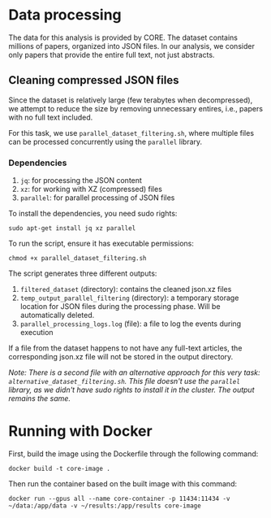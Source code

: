 # Data processing
The data for this analysis is provided by CORE. The dataset contains millions of papers, organized into JSON files. In our analysis, we consider only papers that provide the entire full text, not just abstracts.

## Cleaning compressed JSON files
Since the dataset is relatively large (few terabytes when decompressed), we attempt to reduce the size by removing unnecessary entires, i.e., papers with no full text included.

For this task, we use `parallel_dataset_filtering.sh`, where multiple files can be processed concurrently using the `parallel` library.

### Dependencies
1. `jq`: for processing the JSON content
2. `xz`: for working with XZ (compressed) files
3. `parallel`: for parallel processing of JSON files

To install the dependencies, you need sudo rights:
```{bash}
sudo apt-get install jq xz parallel
```

To run the script, ensure it has executable permissions:
```{bash}
chmod +x parallel_dataset_filtering.sh
```

The script generates three different outputs:
1. `filtered_dataset` (directory): contains the cleaned json.xz files
2. `temp_output_parallel_filtering` (directory): a temporary storage location for JSON files during the processing phase. Will be automatically deleted.
3. `parallel_processing_logs.log` (file): a file to log the events during execution

If a file from the dataset happens to not have any full-text articles, the corresponding json.xz file will not be stored in the output directory.

_Note: There is a second file with an alternative approach for this very task: `alternative_dataset_filtering.sh`. This file doesn't use the `parallel` library, as we didn't have sudo rights to install it in the cluster. The output remains the same._

# Running with Docker
First, build the image using the Dockerfile through the following command:
```{bash}
docker build -t core-image .
```

Then run the container based on the built image with this command:
```{bash}
docker run --gpus all --name core-container -p 11434:11434 -v ~/data:/app/data -v ~/results:/app/results core-image
```
